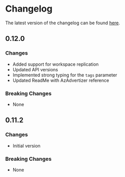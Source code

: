 # Changelog

The latest version of the changelog can be found [here](https://github.com/Azure/bicep-registry-modules/blob/main/avm/res/operational-insights/workspace/CHANGELOG.md).

## 0.12.0

### Changes

- Added support for workspace replication
- Updated API versions
- Implemented strong typing for the `tags` parameter
- Updated ReadMe with AzAdvertizer reference

### Breaking Changes

- None

## 0.11.2

### Changes

- Initial version

### Breaking Changes

- None
